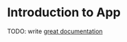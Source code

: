 # Introduction to App

TODO: write [great documentation](http://jacobian.org/writing/what-to-write/)
